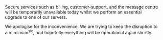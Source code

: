 Secure services such as billing, customer-support, and the message centre will be temporarily unavailable today whilst we perform an essential upgrade to one of our servers.

We apologise for the inconvenience. We are trying to keep the disruption to a mimimum<sup>sic</sup>, and hopefully everything will be operational again shortly.
